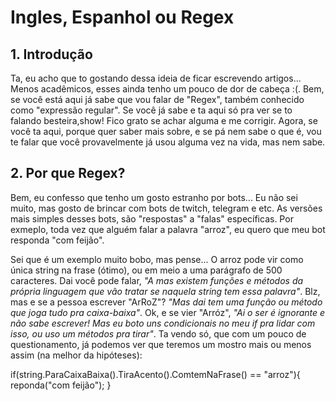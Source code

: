 # Ingles, Espanhol ou Regex

## 1. Introdução
Ta, eu acho que to gostando dessa ideia de ficar escrevendo artigos... Menos acadêmicos, esses ainda tenho um pouco de dor de cabeça :(.
Bem, se você está aqui já sabe que vou falar de "Regex", também conhecido como "expressão regular". Se você já sabe e ta aqui só pra ver se to falando besteira,show! Fico grato se achar alguma e me corrigir. Agora, se você ta aqui, porque quer saber mais sobre, e se pá nem sabe o que é, vou te falar que você provavelmente já usou alguma vez na vida, mas nem sabe.


## 2. Por que Regex?
Bem, eu confesso que tenho um gosto estranho por bots... Eu não sei muito, mas gosto de brincar com bots de twitch, telegram e etc. As versões mais simples desses bots, são "respostas" a "falas" específicas. Por exmeplo, toda vez que alguém falar a palavra "arroz", eu quero que meu bot responda "com feijão". 

Sei que é um exemplo muito bobo, mas pense... O arroz pode vir como única string na frase (ótimo), ou em meio a uma parágrafo de 500 caracteres. Dai você pode falar, *"A mas existem funções e métodos da própria linguagem que vão tratar se naquela string tem essa palavra"*. Blz, mas e se a pessoa escrever "ArRoZ"? *"Mas dai tem uma função ou método que joga tudo pra caixa-baixa"*. Ok, e se vier "Arróz", *"Ai o ser é ignorante e não sabe escrever! Mas eu boto uns condicionais no meu if pra lidar com isso, ou uso um métodos pra tirar"*. Ta vendo só, que com um pouco de questionamento, já podemos ver que teremos um mostro mais ou menos assim (na melhor da hipóteses):

if(string.ParaCaixaBaixa().TiraAcento().ComtemNaFrase() == "arroz"){
  reponda("com feijão");
}